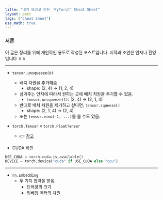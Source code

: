 ```yaml
---
title: "내가 보려고 만든 'PyTorch' Cheat Sheet"
layout: post
tags: ["Cheat Sheet"]
use_math: true
---
```


### 서론
이 글은 정리를 위해 개인적인 용도로 작성된 포스트입니다. 지적과 조언은 언제나 환영입니다 ㅎㅎ

<hr/>

- `tensor.unsqueeze(0)`
  - 배치 차원을 추가해줌
    - shape: (2, 4) → (1, 2, 4)
  - 넘겨주는 인자에 따라서 원하는 곳에 배치 차원을 추가할 수 있음.
    - `tensor.unsqueeze(1)`: (2, 4) → (2, 1, 4)
  - 반대로 배치 차원을 제거하고 싶다면, `tensor.squeeze()`
    - shape: (2, 1, 4) → (2, 4)
  - 또는 `tensor.view(-1, ...)`를 쓸 수도 있음.

- `torch.Tensor` ≡ `torch.FloatTensor`
  - 👉 [참고](https://newpower.tistory.com/199)

- CUDA 확인

``` py
USE_CUDA = torch.cuda.is_available()
DEVICE = torch.device("cuda" if USE_CUDA else "cpu")
```

<hr/>

- `nn.Embedding`
  - 두 가지 입력을 받음.
    - 단어장의 크기
    - 임베딩 벡터의 차원


